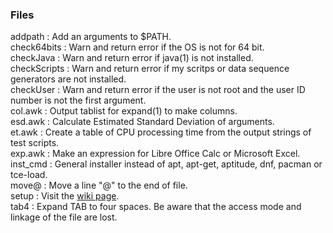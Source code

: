 ### Files
addpath : Add an arguments to $PATH.  
check64bits : Warn and return error if the OS is not for 64 bit.  
checkJava : Warn and return error if java(1) is not installed.  
checkScripts : Warn and return error if my scritps or data sequence generators are not installed.  
checkUser : Warn and return error if the user is not root and the user ID number is not the first argument.  
col.awk : Output tablist for expand(1) to make columns.  
esd.awk : Calculate Estimated Standard Deviation of arguments.  
et.awk : Create a table of CPU processing time from the output strings of test scripts.  
exp.awk : Make an expression for Libre Office Calc or Microsoft Excel.  
inst_cmd : General installer instead of apt, apt-get, aptitude, dnf, pacman or tce-load.  
move@ : Move a line "@" to the end of file.  
setup : Visit the [wiki page](https://github.com/leorge/scripts/wiki).  
tab4 : Expand TAB to four spaces. Be aware that the access mode and linkage of the file are lost.  

